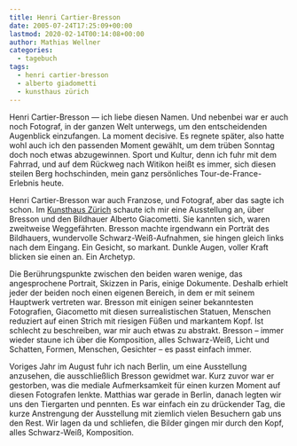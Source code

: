 ```yaml
---
title: Henri Cartier-Bresson
date: 2005-07-24T17:25:09+00:00
lastmod: 2020-02-14T00:14:08+00:00
author: Mathias Wellner
categories:
  - tagebuch
tags:
  - henri cartier-bresson
  - alberto giadometti
  - kunsthaus zürich
---
```

Henri Cartier-Bresson &mdash; ich liebe diesen Namen. Und nebenbei war er auch noch Fotograf, in der ganzen Welt unterwegs, um den entscheidenden Augenblick einzufangen. La moment decisive. Es regnete später, also hatte wohl auch ich den passenden Moment gewählt, um dem trüben Sonntag doch noch etwas abzugewinnen. Sport und Kultur, denn ich fuhr mit dem Fahrrad, und auf dem Rückweg nach Witikon heißt es immer, sich diesen steilen Berg hochschinden, mein ganz persönliches Tour-de-France-Erlebnis heute.

Henri Cartier-Bresson war auch Franzose, und Fotograf, aber das sagte ich schon. Im [Kunsthaus Zürich](http://www.kunsthaus.ch) schaute ich mir eine Ausstellung an, über Bresson und den Bildhauer Alberto Giacometti. Sie kannten sich, waren zweitweise Weggefährten. Bresson machte irgendwann ein Porträt des Bildhauers, wundervolle Schwarz-Weiß-Aufnahmen, sie hingen gleich links nach dem Eingang. Ein Gesicht, so markant. Dunkle Augen, voller Kraft blicken sie einen an. Ein Archetyp.

Die Berührungspunkte zwischen den beiden waren wenige, das angesprochene Portrait, Skizzen in Paris, einige Dokumente. Deshalb erhielt jeder der beiden noch einen eigenen Bereich, in dem er mit seinem Hauptwerk vertreten war. Bresson mit einigen seiner bekanntesten Fotografien, Giacometto mit diesen surrealistischen Statuen, Menschen reduziert auf einen Strich mit riesigen Füßen und markantem Kopf. Ist schlecht zu beschreiben, war mir auch etwas zu abstrakt. Bresson &#8211; immer wieder staune ich über die Komposition, alles Schwarz-Weiß, Licht und Schatten, Formen, Menschen, Gesichter &#8211; es passt einfach immer.

Voriges Jahr im August fuhr ich nach Berlin, um eine Ausstellung anzusehen, die ausschließlich Bresson gewidmet war. Kurz zuvor war er gestorben, was die mediale Aufmerksamkeit für einen kurzen Moment auf diesen Fotografen lenkte. Matthias war gerade in Berlin, danach legten wir uns den Tiergarten und pennten. Es war einfach ein zu drückender Tag, die kurze Anstrengung der Ausstellung mit ziemlich vielen Besuchern gab uns den Rest. Wir lagen da und schliefen, die Bilder gingen mir durch den Kopf, alles Schwarz-Weiß, Komposition.